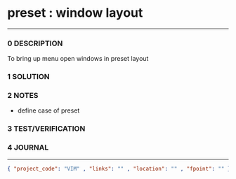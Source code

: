 # preset : window layout
--------------------------------
### 0 DESCRIPTION

To bring up menu open windows in preset layout

### 1 SOLUTION


### 2 NOTES

- define case of preset

### 3 TEST/VERIFICATION


### 4 JOURNAL



--------------------------------
```json
{ "project_code": "VIM" , "links": "" , "location": "" , "fpoint": "" }
```

